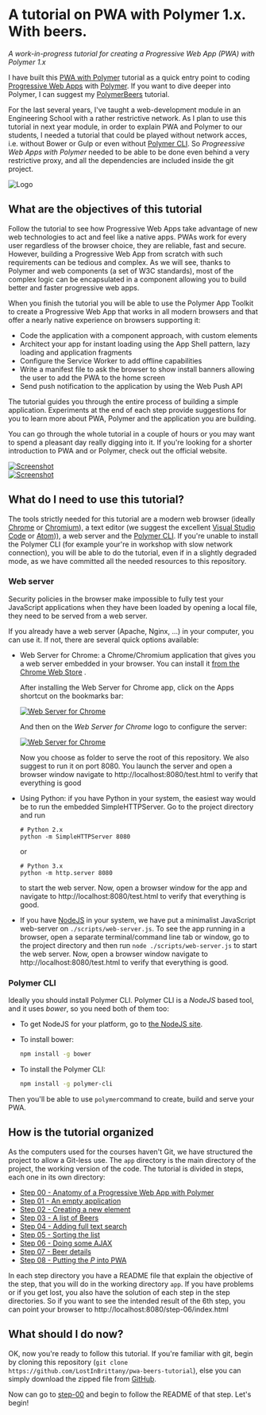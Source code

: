# A tutorial on PWA with Polymer 1.x. With beers.

*A work-in-progress tutorial for creating a Progressive Web App (PWA) with Polymer 1.x*

I have built this [PWA with Polymer]() tutorial as a quick entry point to coding [Progressive Web Apps]() with [Polymer](https://www.polymer-project.org/). If you want to dive deeper into Polymer, I can suggest my [PolymerBeers](https://github.com/LostInBrittany/polymer-beers) tutorial.

For the last several years, I've taught a web-development module in an Engineering School with a rather restrictive network. As I plan to use this tutorial in next year module, in order to explain PWA and Polymer to our students, I needed a tutorial that could be played without network acces, i.e. without Bower or Gulp or even without [Polymer CLI](https://github.com/Polymer/polymer-cli). So *Progreessive Web Apps with Polymer* needed to be able to be done even behind a very restrictive proxy, and all the dependencies are included inside the git project.

![Logo](/img/logo-500px.png)

## What are the objectives of this tutorial ##


Follow the tutorial to see how Progressive Web Apps take advantage of new web technologies to act and feel like a native apps. PWAs work for every user regardless of the browser choice, they are reliable, fast and secure. However, building a Progressive Web App from scratch with such requirements can be tedious and complex. As we will see, thanks to Polymer and web components (a set of W3C standards), most of the complex logic can be encapsulated in a component allowing you to build better and faster progressive web apps.

When you finish the tutorial you will be able to use the Polymer App Toolkit to create a Progressive Web App that works in all modern browsers and that offer a nearly native experience on browsers supporting it:

+ Code the application with a component approach, with custom elements
+ Architect your app for instant loading using the App Shell pattern, lazy loading and application fragments
+ Configure the Service Worker to add offline capabilities
+ Write a manifest file to ask the browser to show install banners allowing the user to add the PWA to the home screen
+ Send push notification to the application by using the Web Push API

The tutorial guides you through the entire process of building a simple application. Experiments at the end of each step provide suggestions for you to learn more about PWA, Polymer and the application you are building.

You can go through the whole tutorial in a couple of hours or you may want to spend a pleasant day really digging into it. If you're looking for a shorter introduction to PWA and or Polymer, check out the official website.



[![Screenshot](/img/pwa-beers-final-01.t.jpg)](/img/pwa-beers-final-01.jpg)  
[![Screenshot](/img/pwa-beers-final-02.t.jpg)](/img/pwa-beers-final-02.jpg)  

## What do I need to use this tutorial?

The tools strictly needed for this tutorial are a modern web browser (ideally [Chrome](https://www.google.com/chrome/) or [Chromium](https://www.chromium.org/)), a text editor (we suggest the excellent [Visual Studio Code](https://code.visualstudio.com/) or [Atom](https://atom.io))), a web server and the [Polymer CLI](https://github.com/Polymer/polymer-cli). If you're unable to install the Polymer CLI (for example your're in  workshop with slow network connection), you will be able to do the tutorial, even if in a slightly degraded mode, as we have committed all the needed resources to this repository.


### Web server

Security policies in the browser make impossible to fully test your JavaScript applications when they have been loaded by opening a local file, they need to be served from a web server.

If you already have a web server (Apache, Nginx, ...) in your computer, you can use it. If not, there are several quick options available:

- Web Server for Chrome: a Chrome/Chromium application that gives you a web server embedded in your browser. You can install it [from the Chrome Web Store](https://chrome.google.com/webstore/detail/web-server-for-chrome/ofhbbkphhbklhfoeikjpcbhemlocgigb?hl=en) .

  After installing the Web Server for Chrome app, click on the Apps shortcut on the bookmarks bar:



  [![Web Server for Chrome](img/chromewebserver-00.t.png)](img/chromewebserver-00.png)


  And then on the *Web Server for Chrome* logo to configure the server:


  [![Web Server for Chrome](img/chromewebserver-01.t.png)](img/chromewebserver-01.png)


  Now you choose as folder to serve the root of this repository. We also suggest to run it on port 8080. You launch the server and open a browser window navigate to http://localhost:8080/test.html to verify that everything is good

- Using Python: if you have Python in your system, the easiest way would be to run the embedded SimpleHTTPServer. Go to the project directory and run

  ```
  # Python 2.x
  python -m SimpleHTTPServer 8080
  ```

  or

  ```
  # Python 3.x
  python -m http.server 8080
  ```

  to start the web server. Now, open a browser window for the app and navigate to http://localhost:8080/test.html to verify that everything is good.

- If you have [NodeJS](http://nodejs.org) in your system, we have put a minimalist JavaScript web-server on `./scripts/web-server.js`. To see the app running in a browser, open a separate terminal/command line tab or window, go to the project directory and then run `node ./scripts/web-server.js` to start the web server. Now, open a browser window navigate to http://localhost:8080/test.html to verify that everything is good.


### Polymer CLI

Ideally you should install Polymer CLI. Polymer CLI is a *NodeJS* based tool, and it uses *bower*, so you need both of them too:

- To get NodeJS for your platform, go to [the NodeJS site](https://nodejs.org).

- To install bower:

  ```bash
  npm install -g bower
  ```
- To install the Polymer CLI:

  ```bash
  npm install -g polymer-cli
  ```

Then you'll be able to use `polymer`command to create, build and serve your PWA.


## How is the tutorial organized ##

As the computers used for the courses haven't Git, we have structured the project to allow a Git-less use. The `app` directory is the main directory of the project, the working version of the code. The tutorial is divided in steps, each one in its own directory:

- [Step 00 - Anatomy of a Progressive Web App with Polymer](./step-00/)
- [Step 01 - An empty application](./step-01/)
- [Step 02 - Creating a new element](./step-02/)
- [Step 03 - A list of Beers](./step-03/)
- [Step 04 - Adding full text search](./step-04/)
- [Step 05 - Sorting the list](./ste-05/)
- [Step 06 - Doing some AJAX](./step-06/)
- [Step 07 - Beer details](./step-07/)
- [Step 08 - Putting the *P* into PWA](./step-08/)

In each step directory you have a README file that explain the objective of the step, that you will do in the working directory `app`. If you have problems or if you get lost, you also have the solution of each step in the step directories. So if you want to see the intended result of  the 6th step, you can point your browser to http://localhost:8080/step-06/index.html


## What should I do now?  ##

OK, now you're ready to follow this tutorial. If you're familiar with git, begin by cloning this repository (`git clone https://github.com/LostInBrittany/pwa-beers-tutorial`), else you can simply download the zipped file from [GitHub](https://github.com/LostInBrittany/pwa-beers/archive/master.zip).

Now can go to [step-00](./step-00) and begin to follow the README of that step. Let's begin!
